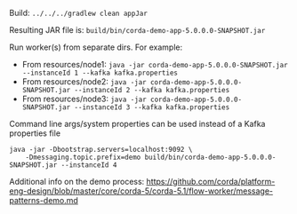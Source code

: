 Build:
`../../../gradlew clean appJar`

Resulting JAR file is: `build/bin/corda-demo-app-5.0.0.0-SNAPSHOT.jar`

Run worker(s) from separate dirs. For example:

- From resources/node1: `java -jar corda-demo-app-5.0.0.0-SNAPSHOT.jar --instanceId 1 --kafka kafka.properties`
- From resources/node2: `java -jar corda-demo-app-5.0.0.0-SNAPSHOT.jar --instanceId 2 --kafka kafka.properties`
- From resources/node3: `java -jar corda-demo-app-5.0.0.0-SNAPSHOT.jar --instanceId 3 --kafka kafka.properties`

Command line args/system properties can be used instead of a Kafka properties file
```
java -jar -Dbootstrap.servers=localhost:9092 \
    -Dmessaging.topic.prefix=demo build/bin/corda-demo-app-5.0.0.0-SNAPSHOT.jar --instanceId 4
```

Additional info on the demo process: https://github.com/corda/platform-eng-design/blob/master/core/corda-5/corda-5.1/flow-worker/message-patterns-demo.md